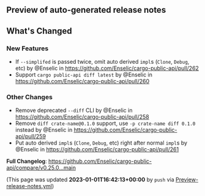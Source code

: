## Preview of auto-generated release notes
<!-- Release notes generated using configuration in .github/release.yml at main -->

## What's Changed
### New Features
* If `--simplifed` is passed twice, omit auto derived `impl`s (`Clone`, `Debug`, etc) by @Enselic in https://github.com/Enselic/cargo-public-api/pull/262
* Support `cargo public-api diff latest` by @Enselic in https://github.com/Enselic/cargo-public-api/pull/260
### Other Changes
* Remove deprecated `--diff` CLI by @Enselic in https://github.com/Enselic/cargo-public-api/pull/258
* Remove `diff crate-name@0.1.0` support, use `-p crate-name diff 0.1.0` instead by @Enselic in https://github.com/Enselic/cargo-public-api/pull/259
* Put auto derived `impl`s (`Clone`, `Debug`, etc) right after normal `impl`s by @Enselic in https://github.com/Enselic/cargo-public-api/pull/261


**Full Changelog**: https://github.com/Enselic/cargo-public-api/compare/v0.25.0...main


(This page was updated **2023-01-01T16:42:13+00:00** by `push` via [Preview-release-notes.yml](https://github.com/Enselic/cargo-public-api/actions/runs/3817774089))
